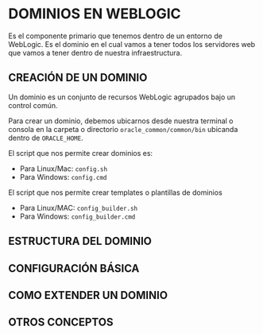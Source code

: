# DOMINIOS EN WEBLOGIC

Es el componente primario que tenemos dentro de un entorno de WebLogic. Es el dominio en el cual vamos a tener todos los servidores web que vamos a tener dentro de nuestra infraestructura.

## CREACIÓN DE UN DOMINIO

Un dominio es un conjunto de recursos WebLogic agrupados bajo un control común.

Para crear un dominio, debemos ubicarnos desde nuestra terminal o consola en la carpeta o directorio `oracle_common/common/bin` ubicanda dentro de `ORACLE_HOME`.

El script que nos permite crear dominios es:

* Para Linux/Mac: `config.sh`
* Para Windows: `config.cmd`

El script que nos permite crear templates o plantillas de dominios

* Para Linux/MAC: `config_builder.sh`
* Para Windows: `config_builder.cmd`

## ESTRUCTURA DEL DOMINIO
## CONFIGURACIÓN BÁSICA
## COMO EXTENDER UN DOMINIO
## OTROS CONCEPTOS